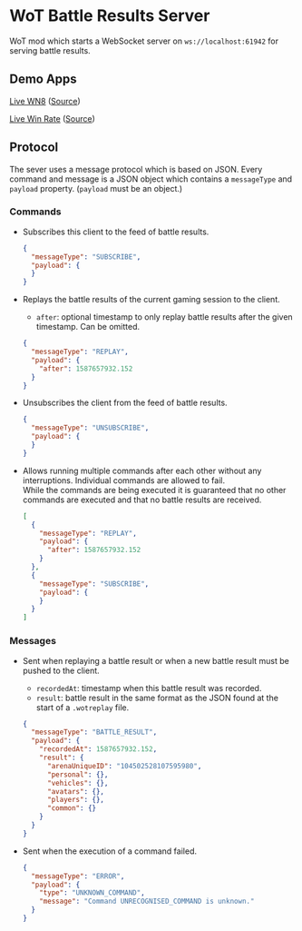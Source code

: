 # WoT Battle Results Server
WoT mod which starts a WebSocket server on `ws://localhost:61942` for serving battle results.

## Demo Apps
[Live WN8](https://lgfrbcsgo.github.io/wot-live-wn8/) ([Source](https://github.com/lgfrbcsgo/wot-live-wn8))

[Live Win Rate](https://lgfrbcsgo.github.io/wot-live-win-rate/) ([Source](https://github.com/lgfrbcsgo/wot-live-win-rate))

## Protocol
The sever uses a message protocol which is based on JSON. 
Every command and message is a JSON object which contains a `messageType` and `payload` property.
(`payload` must be an object.)

### Commands
-   Subscribes this client to the feed of battle results.
    ```json
    {
      "messageType": "SUBSCRIBE",
      "payload": {
      }
    }
    ```


-   Replays the battle results of the current gaming session to the client.
    - `after`: optional timestamp to only replay battle results after the given timestamp. Can be omitted.
    ```json
    {
      "messageType": "REPLAY",
      "payload": {
        "after": 1587657932.152
      }
    }
    ```

-   Unsubscribes the client from the feed of battle results.
    ```json
    {
      "messageType": "UNSUBSCRIBE",
      "payload": {
      }
    }
    ```
    
-   Allows running multiple commands after each other without any interruptions.
    Individual commands are allowed to fail.  
    While the commands are being executed it is guaranteed that no other commands are executed and that no battle results are received.
    ```json
    [
      {
        "messageType": "REPLAY",
        "payload": {
          "after": 1587657932.152
        }
      },
      {
        "messageType": "SUBSCRIBE",
        "payload": {
        }
      }
    ]
    ```
    

### Messages
-   Sent when replaying a battle result or when a new battle result must be pushed to the client.  
    - `recordedAt`: timestamp when this battle result was recorded.  
    - `result`: battle result in the same format as the JSON found at the start of a `.wotreplay` file.
    ```json
    {
      "messageType": "BATTLE_RESULT",
      "payload": {
        "recordedAt": 1587657932.152,
        "result": {
          "arenaUniqueID": "104502528107595980",
          "personal": {},
          "vehicles": {},
          "avatars": {},
          "players": {},
          "common": {}
        }
      }
    }
    ```
    
-   Sent when the execution of a command failed.
    ```json
    {
      "messageType": "ERROR",
      "payload": {
        "type": "UNKNOWN_COMMAND",
        "message": "Command UNRECOGNISED_COMMAND is unknown."
      }
    }
    ```
 
